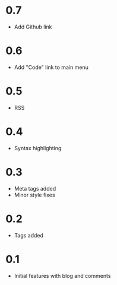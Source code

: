 # 0.7
- Add Github link

# 0.6
- Add "Code" link to main menu

# 0.5
- RSS

# 0.4
- Syntax highlighting

# 0.3
- Meta tags added
- Minor style fixes

# 0.2
- Tags added

# 0.1
- Initial features with blog and comments